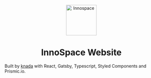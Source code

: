 <p align="center">
  <a href="Innospace">
    <img alt="Innospace" src="/src/assets/svg/innospace_logo_greengrey_opti.svg" width="100" />
  </a>
</p>
<h1 align="center">
  InnoSpace Website
</h1>

Built by [knada](http://github.com/knada) with React, Gatsby, Typescript, Styled Components and Prismic.io.
